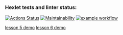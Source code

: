 ### Hexlet tests and linter status:
[![Actions Status](https://github.com/linoleum-js/frontend-project-lvl1/workflows/hexlet-check/badge.svg)](https://github.com/linoleum-js/frontend-project-lvl1/actions)
[![Maintainability](https://api.codeclimate.com/v1/badges/a99a88d28ad37a79dbf6/maintainability)](https://codeclimate.com/github/codeclimate/codeclimate/maintainability)
[![example workflow](https://github.com/linoleum-js/frontend-project-lvl1/actions/workflows/github-actions-demo.yml/badge.svg)](https://github.com/linoleum-js/frontend-project-lvl1/actions)


[lesson 5 demo](https://asciinema.org/a/bN8NneA0Zbnj0XZm6J9BilBur)
[lesson 6 demo](https://asciinema.org/connect/a264ecb2-edbf-4e8b-96cd-88e25d33e904)